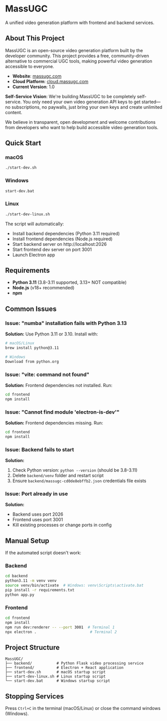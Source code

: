 # MassUGC

A unified video generation platform with frontend and backend services.

## About This Project

MassUGC is an open-source video generation platform built by the developer community. This project provides a free, community-driven alternative to commercial UGC tools, making powerful video generation accessible to everyone.

- **Website**: [massugc.com](https://www.massugc.com/)
- **Cloud Platform**: [cloud.massugc.com](https://cloud.massugc.com/)
- **Current Version**: 1.0

**Self-Service Vision**: We're building MassUGC to be completely self-service. You only need your own video generation API keys to get started—no subscriptions, no paywalls, just bring your own keys and create unlimited content.

We believe in transparent, open development and welcome contributions from developers who want to help build accessible video generation tools.

## Quick Start

### macOS
```bash
./start-dev.sh
```

### Windows
```bash
start-dev.bat
```

### Linux
```bash
./start-dev-linux.sh
```

The script will automatically:
- Install backend dependencies (Python 3.11 required)
- Install frontend dependencies (Node.js required)
- Start backend server on http://localhost:2026
- Start frontend dev server on port 3001
- Launch Electron app

## Requirements

- **Python 3.11** (3.8-3.11 supported, 3.13+ NOT compatible)
- **Node.js** (v18+ recommended)
- **npm**

## Common Issues

### Issue: "numba" installation fails with Python 3.13
**Solution:** Use Python 3.11 or 3.10. Install with:
```bash
# macOS/Linux
brew install python@3.11

# Windows
Download from python.org
```

### Issue: "vite: command not found"
**Solution:** Frontend dependencies not installed. Run:
```bash
cd frontend
npm install
```

### Issue: "Cannot find module 'electron-is-dev'"
**Solution:** Frontend dependencies missing. Run:
```bash
cd frontend
npm install
```

### Issue: Backend fails to start
**Solution:**
1. Check Python version: `python --version` (should be 3.8-3.11)
2. Delete `backend/venv` folder and restart script
3. Ensure `backend/massugc-cd0de8ebffb2.json` credentials file exists

### Issue: Port already in use
**Solution:**
- Backend uses port 2026
- Frontend uses port 3001
- Kill existing processes or change ports in config

## Manual Setup

If the automated script doesn't work:

### Backend
```bash
cd backend
python3.11 -m venv venv
source venv/bin/activate  # Windows: venv\Scripts\activate.bat
pip install -r requirements.txt
python app.py
```

### Frontend
```bash
cd frontend
npm install
npm run dev:renderer -- --port 3001  # Terminal 1
npx electron .                        # Terminal 2
```

## Project Structure

```
MassUGC/
├── backend/           # Python Flask video processing service
├── frontend/          # Electron + React application
├── start-dev.sh       # macOS startup script
├── start-dev-linux.sh # Linux startup script
└── start-dev.bat      # Windows startup script
```

## Stopping Services

Press `Ctrl+C` in the terminal (macOS/Linux) or close the command windows (Windows).
